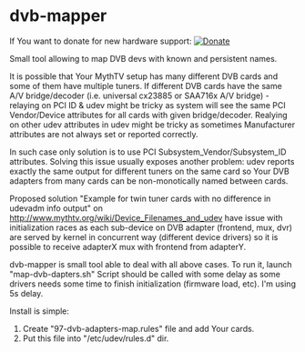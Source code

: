 dvb-mapper
==========

If You want to donate for new hardware support: 
[![Donate](https://img.shields.io/badge/Donate-PayPal-green.svg)](https://www.paypal.com/donate/?hosted_button_id=XWV5VJH6L3DF6)

Small tool allowing to map DVB devs with known and persistent names.

It is possible that Your MythTV setup has many different DVB cards and some of them have multiple tuners.
If different DVB cards have the same A/V bridge/decoder (i.e. universal cx23885 or SAA716x A/V bridge) - relaying on PCI ID & udev 
might be tricky as system will see the same PCI Vendor/Device attributes for all cards with given bridge/decoder.
Realying on other udev attributes in udev might be tricky as sometimes Manufacturer attributes are not always set or reported correctly.

In such case only solution is to use PCI Subsystem_Vendor/Subsystem_ID attributes.
Solving this issue usually exposes another problem: udev reports exactly the same output for different tuners on the same
card so Your DVB adapters from many cards can be non-monotically named between cards.  

Proposed solution "Example for twin tuner cards with no difference in udevadm info output" on http://www.mythtv.org/wiki/Device_Filenames_and_udev
have issue with initialization races as each sub-device on DVB adapter (frontend, mux, dvr) are served by kernel in 
concurrent way (different device drivers) so it is possible to receive adapterX mux with frontend from adapterY.

dvb-mapper is small tool able to deal with all above cases. 
To run it, launch "map-dvb-dapters.sh"
Script should be called with some delay as some drivers needs some time to finish initialization (firmware load, etc).
I'm using 5s delay. 

Install is simple:
1. Create "97-dvb-adapters-map.rules" file and add Your cards. 
2. Put this file into "/etc/udev/rules.d" dir.
